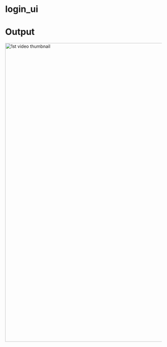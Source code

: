 # login_ui
# Output
<img width="960" alt="1st video thumbnail" src="https://github.com/MudasirHussain72/Login-UI/assets/81384345/eb1dc5d5-d198-448a-9914-7f8b7e0f875d">

